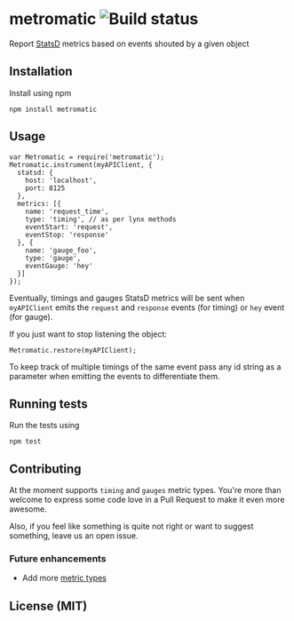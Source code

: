 # metromatic ![Build status](https://travis-ci.org/alltherooms/metromatic.svg?branch=master)

Report [StatsD](https://github.com/etsy/statsd) metrics based on events shouted by a given object

## Installation

Install using npm

```
npm install metromatic
```

## Usage

```
var Metromatic = require('metromatic');
Metromatic.instrument(myAPIClient, {
  statsd: {
    host: 'localhost',
    port: 8125
  },
  metrics: [{
    name: 'request_time',
    type: 'timing', // as per lynx methods
    eventStart: 'request',
    eventStop: 'response'
  }, {
    name: 'gauge_foo',
    type: 'gauge',
    eventGauge: 'hey'
  }]
});
```

Eventually, timings and gauges StatsD metrics will be sent when `myAPIClient` emits the `request` and `response` events (for timing) or `hey` event (for gauge).

If you just want to stop listening the object:

```
Metromatic.restore(myAPIClient);
```

To keep track of multiple timings of the same event pass any id string as a parameter when emitting the events to differentiate them.

## Running tests

Run the tests using

```
npm test
```

## Contributing

At the moment supports `timing` and `gauges` metric types. You're more than welcome to express some code love in a Pull Request to make it even more awesome.

Also, if you feel like something is quite not right or want to suggest something, leave us an open issue.

### Future enhancements

* Add more [metric types](https://github.com/etsy/statsd/blob/master/docs/metric_types.md)

## License (MIT)
